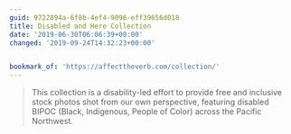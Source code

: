```yaml
---
guid: 9722894a-6f8b-4ef4-9096-eff39656d018
title: Disabled and Here Collection
date: '2019-06-30T06:06:39+00:00'
changed: '2019-09-24T14:32:23+00:00'


bookmark_of: 'https://affecttheverb.com/collection/'
---
```


> This collection is a disability-led effort to provide free and inclusive stock photos shot from our own perspective, featuring disabled BIPOC (Black, Indigenous, People of Color) across the Pacific Northwest.

